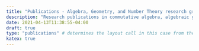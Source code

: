 ```yaml
---
title: "Publications - Algebra, Geometry, and Number Theory research group at the University of South Carolina"
description: "Research publications in commutative algebra, algebraic geometry, arithmetic geometry, and number theory"
date: 2021-04-13T11:38:55-04:00
draft: true
type: "publications" # determines the layout call in this case from the theme
katex: true
---
```



